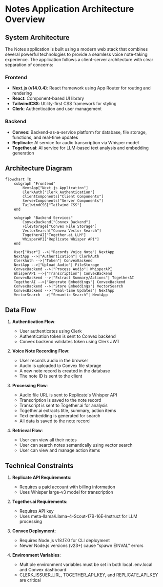 # Notes Application Architecture Overview

## System Architecture

The Notes application is built using a modern web stack that combines several powerful technologies to provide a seamless voice note-taking experience. The application follows a client-server architecture with clear separation of concerns:

### Frontend
- **Next.js (v14.0.4)**: React framework using App Router for routing and rendering
- **React**: Component-based UI library
- **TailwindCSS**: Utility-first CSS framework for styling
- **Clerk**: Authentication and user management

### Backend
- **Convex**: Backend-as-a-service platform for database, file storage, functions, and real-time updates
- **Replicate**: AI service for audio transcription via Whisper model
- **Together.ai**: AI service for LLM-based text analysis and embedding generation

## Architecture Diagram

```mermaid
flowchart TD
    subgraph "Frontend"
        NextApp["Next.js Application"] 
        ClerkAuth["Clerk Authentication"] 
        ClientComponents["Client Components"] 
        ServerComponents["Server Components"] 
        TailwindCSS["Tailwind CSS"] 
    end

    subgraph "Backend Services"
        ConvexBackend["Convex Backend"] 
        FileStorage["Convex File Storage"] 
        VectorSearch["Convex Vector Search"] 
        TogetherAI["Together.ai LLM"] 
        WhisperAPI["Replicate Whisper API"] 
    end

    User["User"] -->|"Records Voice Note"| NextApp
    NextApp -->|"Authentication"| ClerkAuth
    ClerkAuth -->|"Token"| ConvexBackend
    NextApp -->|"Upload Audio"| FileStorage
    ConvexBackend -->|"Process Audio"| WhisperAPI
    WhisperAPI -->|"Transcription"| ConvexBackend
    ConvexBackend -->|"Extract Summary/Actions"| TogetherAI
    TogetherAI -->|"Generate Embeddings"| ConvexBackend
    ConvexBackend -->|"Store Embeddings"| VectorSearch
    ConvexBackend -->|"Real-time Updates"| NextApp
    VectorSearch -->|"Semantic Search"| NextApp
```

## Data Flow

1. **Authentication Flow**:
   - User authenticates using Clerk
   - Authentication token is sent to Convex backend
   - Convex backend validates token using Clerk JWT

2. **Voice Note Recording Flow**:
   - User records audio in the browser
   - Audio is uploaded to Convex file storage
   - A new note record is created in the database
   - The note ID is sent to the client

3. **Processing Flow**:
   - Audio file URL is sent to Replicate's Whisper API
   - Transcription is saved to the note record
   - Transcript is sent to Together.ai for analysis
   - Together.ai extracts title, summary, action items
   - Text embedding is generated for search
   - All data is saved to the note record

4. **Retrieval Flow**:
   - User can view all their notes
   - User can search notes semantically using vector search
   - User can view and manage action items

## Technical Constraints

1. **Replicate API Requirements**:
   - Requires a paid account with billing information
   - Uses Whisper large-v3 model for transcription

2. **Together.ai Requirements**:
   - Requires API key
   - Uses meta-llama/Llama-4-Scout-17B-16E-Instruct for LLM processing

3. **Convex Deployment**:
   - Requires Node.js v18.17.0 for CLI deployment
   - Newer Node.js versions (v23+) cause "spawn EINVAL" errors

4. **Environment Variables**:
   - Multiple environment variables must be set in both local .env.local and Convex dashboard
   - CLERK_ISSUER_URL, TOGETHER_API_KEY, and REPLICATE_API_KEY are critical
